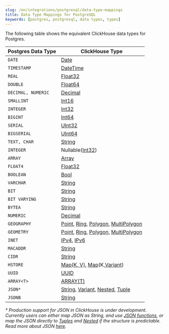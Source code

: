 ```yaml
---
slug: /en/integrations/postgresql/data-type-mappings
title: Data Type Mappings for PostgreSQL
keywords: [postgres, postgresql, data types, types]
---
```


The following table shows the equivalent ClickHouse data types for Postgres.

| Postgres Data Type | ClickHouse Type |
| --- | --- |
| `DATE` | [Date](/en/sql-reference/data-types/date) |
| `TIMESTAMP` | [DateTime](/en/sql-reference/data-types/datetime) |
| `REAL` | [Float32](/en/sql-reference/data-types/float) |
| `DOUBLE` | [Float64](/en/sql-reference/data-types/float) |
| `DECIMAL, NUMERIC` | [Decimal](/en/sql-reference/data-types/decimal) |
| `SMALLINT` | [Int16](/en/sql-reference/data-types/int-uint) |
| `INTEGER` | [Int32](/en/sql-reference/data-types/int-uint) |
| `BIGINT` | [Int64](/en/sql-reference/data-types/int-uint) |
| `SERIAL` | [UInt32](/en/sql-reference/data-types/int-uint) |
| `BIGSERIAL` | [UInt64](/en/sql-reference/data-types/int-uint) |
| `TEXT, CHAR` | [String](/en/sql-reference/data-types/string) |
| `INTEGER` | Nullable([Int32](/en/sql-reference/data-types/int-uint)) |
| `ARRAY` | [Array](/en/sql-reference/data-types/array) |
| `FLOAT4` | [Float32](/en/sql-reference/data-types/float) |
| `BOOLEAN` | [Bool](/en/sql-reference/data-types/boolean) |
| `VARCHAR` | [String](/en/sql-reference/data-types/string) |
| `BIT` | [String](/en/sql-reference/data-types/string) |
| `BIT VARYING` | [String](/en/sql-reference/data-types/string) |
| `BYTEA` | [String](/en/sql-reference/data-types/string) |
| `NUMERIC` | [Decimal](/en/sql-reference/data-types/decimal) |
| `GEOGRAPHY` | [Point](/en/sql-reference/data-types/geo#point), [Ring](/en/sql-reference/data-types/geo#ring), [Polygon](/en/sql-reference/data-types/geo#polygon), [MultiPolygon](/en/sql-reference/data-types/geo#multipolygon) |
| `GEOMETRY` | [Point](/en/sql-reference/data-types/geo#point), [Ring](/en/sql-reference/data-types/geo#ring), [Polygon](/en/sql-reference/data-types/geo#polygon), [MultiPolygon](/en/sql-reference/data-types/geo#multipolygon) |
| `INET` | [IPv4](/en/sql-reference/data-types/ipv4), [IPv6](/en/sql-reference/data-types/ipv6) |
| `MACADDR` | [String](/en/sql-reference/data-types/string) |
| `CIDR` | [String](/en/sql-reference/data-types/string) |
| `HSTORE` | [Map(K, V)](/en/sql-reference/data-types/map), [Map](/en/sql-reference/data-types/map)(K,[Variant](/en/sql-reference/data-types/variant)) |
| `UUID` | [UUID](/en/sql-reference/data-types/uuid) |
| `ARRAY<T>` | [ARRAY(T)](/en/sql-reference/data-types/array) |
| `JSON*` | [String](/en/sql-reference/data-types/string), [Variant](/en/sql-reference/data-types/variant), [Nested](/en/sql-reference/data-types/nested-data-structures/nested#nestedname1-type1-name2-type2-), [Tuple](/en/sql-reference/data-types/tuple) |
| `JSONB` | [String](/en/sql-reference/data-types/string) |

*\* Production support for JSON in ClickHouse is under development. Currently users can either map JSON as String, and use [JSON functions](/en/sql-reference/functions/json-functions), or map the JSON directly to [Tuples](/en/sql-reference/data-types/tuple) and [Nested](/en/sql-reference/data-types/nested-data-structures/nested) if the structure is predictable. Read more about JSON [here](/en/integrations/data-formats/json/overview).*
